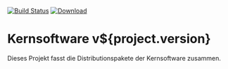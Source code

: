[![Build Status](https://travis-ci.org/datenverteiler/kernsoftware.svg?branch=master)](https://travis-ci.org/datenverteiler/kernsoftware)
[![Download](https://api.bintray.com/packages/datenverteiler/maven/kernsoftware/images/download.svg)](https://bintray.com/datenverteiler/maven/kernsoftware)

Kernsoftware v${project.version}
====================

Dieses Projekt fasst die Distributionspakete der Kernsoftware zusammen.
